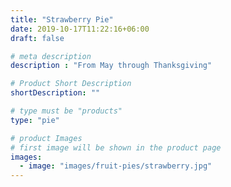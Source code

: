 ```yaml
---
title: "Strawberry Pie"
date: 2019-10-17T11:22:16+06:00
draft: false

# meta description
description : "From May through Thanksgiving"

# Product Short Description
shortDescription: ""

# type must be "products"
type: "pie"

# product Images
# first image will be shown in the product page
images:
  - image: "images/fruit-pies/strawberry.jpg"
---
```

